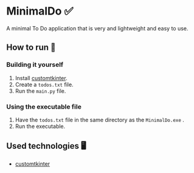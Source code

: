 # MinimalDo ✅
A minimal To Do application that is very and lightweight and easy to use. 
## How to run 🔄
### Building it yourself
1. Install [customtkinter](https://customtkinter.tomschimansky.com/).
2. Create a `todos.txt` file. 
3. Run the `main.py` file. 
### Using the executable file
1. Have the `todos.txt` file in the same directory as the `MinimalDo.exe` .
2. Run the executable.
## Used technologies 🖥️
- [customtkinter](https://customtkinter.tomschimansky.com/)
